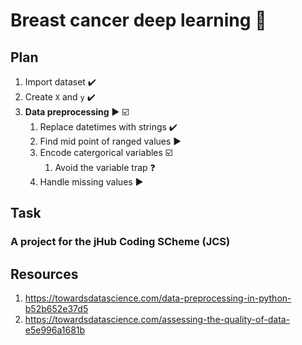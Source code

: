 # Breast cancer deep learning :snake:

## Plan

1. Import dataset :heavy_check_mark:
1. Create `X` and `y` :heavy_check_mark:
1. **Data preprocessing** :arrow_forward: :ballot_box_with_check:
	1. Replace datetimes with strings :heavy_check_mark:
	1. Find mid point of ranged values :arrow_forward:
	1. Encode catergorical variables :ballot_box_with_check:
		1. Avoid the variable trap :question:
	1. Handle missing values :arrow_forward:

## Task

### A project for the jHub Coding SCheme (JCS)

## Resources

1. https://towardsdatascience.com/data-preprocessing-in-python-b52b652e37d5
1. https://towardsdatascience.com/assessing-the-quality-of-data-e5e996a1681b
